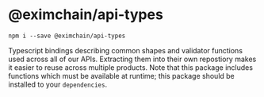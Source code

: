 # @eximchain/api-types

```
npm i --save @eximchain/api-types
```

Typescript bindings describing common shapes and validator functions used across all of our APIs.  Extracting them into their own repostiory makes it easier to reuse across multiple products.  Note that this package includes functions which must be available at runtime; this package should be installed to your `dependencies`.